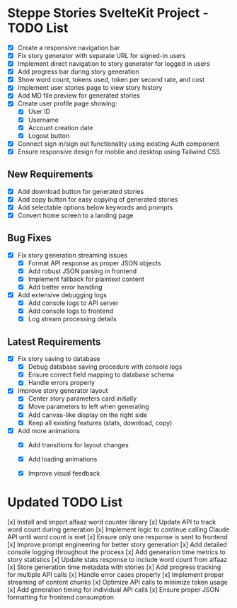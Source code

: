 # Steppe Stories SvelteKit Project - TODO List

- [x] Create a responsive navigation bar
- [x] Fix story generator with separate URL for signed-in users
- [x] Implement direct navigation to story generator for logged in users
- [x] Add progress bar during story generation
- [x] Show word count, tokens used, token per second rate, and cost
- [x] Implement user stories page to view story history
- [x] Add MD file preview for generated stories
- [x] Create user profile page showing:
  - [x] User ID
  - [x] Username
  - [x] Account creation date
  - [x] Logout button
- [x] Connect sign in/sign out functionality using existing Auth component
- [x] Ensure responsive design for mobile and desktop using Tailwind CSS

## New Requirements
- [x] Add download button for generated stories
- [x] Add copy button for easy copying of generated stories
- [x] Add selectable options below keywords and prompts
- [x] Convert home screen to a landing page

## Bug Fixes
- [x] Fix story generation streaming issues
  - [x] Format API response as proper JSON objects
  - [x] Add robust JSON parsing in frontend
  - [x] Implement fallback for plaintext content
  - [x] Add better error handling
- [x] Add extensive debugging logs
  - [x] Add console logs to API server
  - [x] Add console logs to frontend
  - [x] Log stream processing details

## Latest Requirements
- [x] Fix story saving to database
  - [x] Debug database saving procedure with console logs
  - [x] Ensure correct field mapping to database schema
  - [x] Handle errors properly
- [x] Improve story generator layout
  - [x] Center story parameters card initially
  - [x] Move parameters to left when generating
  - [x] Add canvas-like display on the right side
  - [x] Keep all existing features (stats, download, copy)
- [x] Add more animations
  - [x] Add transitions for layout changes
  - [x] Add loading animations
  - [x] Improve visual feedback



# Updated TODO List
[x] Install and import alfaaz word counter library
[x] Update API to track word count during generation
[x] Implement logic to continue calling Claude API until word count is met
[x] Ensure only one response is sent to frontend
[x] Improve prompt engineering for better story generation
[x] Add detailed console logging throughout the process
[x] Add generation time metrics to story statistics
[x] Update stats response to include word count from alfaaz
[x] Store generation time metadata with stories
[x] Add progress tracking for multiple API calls
[x] Handle error cases properly
[x] Implement proper streaming of content chunks
[x] Optimize API calls to minimize token usage
[x] Add generation timing for individual API calls
[x] Ensure proper JSON formatting for frontend consumption
